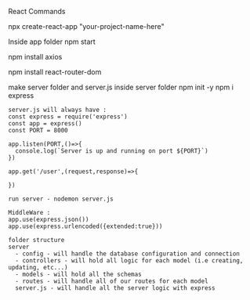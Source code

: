 React Commands

npx create-react-app "your-project-name-here"

Inside app folder
  npm start

  npm install axios 

  npm install react-router-dom

  make server folder and server.js
  inside server folder 
    npm init -y
    npm i express 

    server.js will always have : 
    const express = require('express')
    const app = express()
    const PORT = 8000

    app.listen(PORT,()=>{
      console.log(`Server is up and running on port ${PORT}`)
    })

    app.get('/user',(request,response)=>{

    })  

    run server - nodemon server.js

    MiddleWare : 
    app.use(express.json())
    app.use(express.urlencoded({extended:true}))

    folder structure 
    server
      - config - will handle the database configuration and connection
      - controllers - will hold all logic for each model (i.e creating, updating, etc...)
      - models - will hold all the schemas
      - routes - will handle all of our routes for each model
      server.js - will handle all the server logic with express